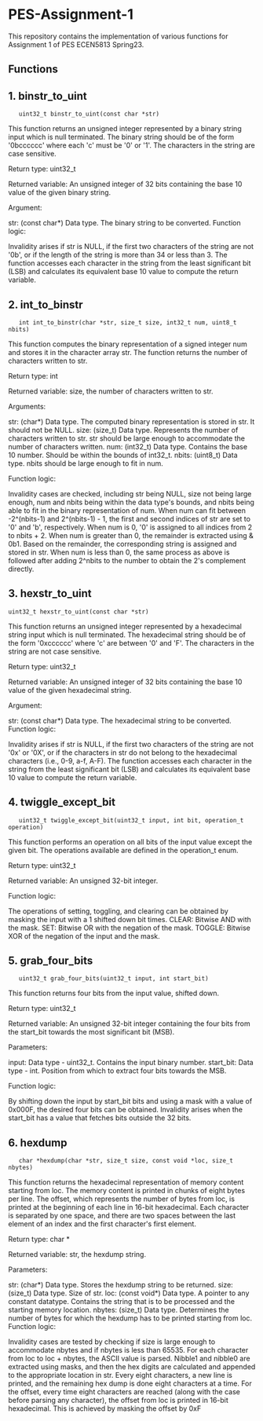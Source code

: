 # PES-Assignment-1
This repository contains the implementation of various functions for Assignment 1 of PES ECEN5813 Spring23.

## Functions
## 1. binstr_to_uint

       uint32_t binstr_to_uint(const char *str)
       
This function returns an unsigned integer represented by a binary string input which is null terminated. The binary string should be of the form '0bcccccc' where each 'c' must be '0' or '1'. The characters in the string are case sensitive.

Return type: uint32_t

Returned variable: An unsigned integer of 32 bits containing the base 10 value of the given binary string.

Argument:

str: (const char*) Data type. The binary string to be converted.
Function logic:

Invalidity arises if str is NULL, if the first two characters of the string are not '0b', or if the length of the string is more than 34 or less than 3.
The function accesses each character in the string from the least significant bit (LSB) and calculates its equivalent base 10 value to compute the return variable.

## 2. int_to_binstr

       int int_to_binstr(char *str, size_t size, int32_t num, uint8_t nbits)
This function computes the binary representation of a signed integer num and stores it in the character array str. The function returns the number of characters written to str.

Return type: int

Returned variable: size, the number of characters written to str.

Arguments:

str: (char*) Data type. The computed binary representation is stored in str. It should not be NULL.
size: (size_t) Data type. Represents the number of characters written to str. str should be large enough to accommodate the number of characters written.
num: (int32_t) Data type. Contains the base 10 number. Should be within the bounds of int32_t.
nbits: (uint8_t) Data type. nbits should be large enough to fit in num.

Function logic:

Invalidity cases are checked, including str being NULL, size not being large enough, num and nbits being within the data type's bounds, and nbits being able to fit in the binary representation of num.
When num can fit between -2^(nbits-1) and 2^(nbits-1) - 1, the first and second indices of str are set to '0' and 'b', respectively.
When num is 0, '0' is assigned to all indices from 2 to nbits + 2.
When num is greater than 0, the remainder is extracted using & 0b1. Based on the remainder, the corresponding string is assigned and stored in str.
When num is less than 0, the same process as above is followed after adding 2^nbits to the number to obtain the 2's complement directly.

## 3. hexstr_to_uint

    uint32_t hexstr_to_uint(const char *str)

This function returns an unsigned integer represented by a hexadecimal string input which is null terminated. The hexadecimal string should be of the form '0xcccccc' where 'c' are between '0' and 'F'. The characters in the string are not case sensitive.

Return type: uint32_t

Returned variable: An unsigned integer of 32 bits containing the base 10 value of the given hexadecimal string.

Argument:

str: (const char*) Data type. The hexadecimal string to be converted.
Function logic:

Invalidity arises if str is NULL, if the first two characters of the string are not '0x' or '0X', or if the characters in str do not belong to the hexadecimal characters (i.e., 0-9, a-f, A-F).
The function accesses each character in the string from the least significant bit (LSB) and calculates its equivalent base 10 value to compute the return variable.

## 4. twiggle_except_bit

       uint32_t twiggle_except_bit(uint32_t input, int bit, operation_t operation)

This function performs an operation on all bits of the input value except the given bit. The operations available are defined in the operation_t enum.

Return type: uint32_t

Returned variable: An unsigned 32-bit integer.

Function logic:

The operations of setting, toggling, and clearing can be obtained by masking the input with a 1 shifted down bit times.
CLEAR: Bitwise AND with the mask.
SET: Bitwise OR with the negation of the mask.
TOGGLE: Bitwise XOR of the negation of the input and the mask.

## 5. grab_four_bits

       uint32_t grab_four_bits(uint32_t input, int start_bit)

This function returns four bits from the input value, shifted down.

Return type: uint32_t

Returned variable: An unsigned 32-bit integer containing the four bits from the start_bit towards the most significant bit (MSB).

Parameters:

input: Data type - uint32_t. Contains the input binary number.
start_bit: Data type - int. Position from which to extract four bits towards the MSB.

Function logic:

By shifting down the input by start_bit bits and using a mask with a value of 0x000F, the desired four bits can be obtained.
Invalidity arises when the start_bit has a value that fetches bits outside the 32 bits.

## 6. hexdump

       char *hexdump(char *str, size_t size, const void *loc, size_t nbytes)
 
This function returns the hexadecimal representation of memory content starting from loc. The memory content is printed in chunks of eight bytes per line. The offset, which represents the number of bytes from loc, is printed at the beginning of each line in 16-bit hexadecimal. Each character is separated by one space, and there are two spaces between the last element of an index and the first character's first element.

Return type: char *

Returned variable: str, the hexdump string.

Parameters:

str: (char*) Data type. Stores the hexdump string to be returned.
size: (size_t) Data type. Size of str.
loc: (const void*) Data type. A pointer to any constant datatype. Contains the string that is to be processed and the starting memory location.
nbytes: (size_t) Data type. Determines the number of bytes for which the hexdump has to be printed starting from loc.
Function logic:

Invalidity cases are tested by checking if size is large enough to accommodate nbytes and if nbytes is less than 65535.
For each character from loc to loc + nbytes, the ASCII value is parsed. Nibble1 and nibble0 are extracted using masks, and then the hex digits are calculated and appended to the appropriate location in str.
Every eight characters, a new line is printed, and the remaining hex dump is done eight characters at a time.
For the offset, every time eight characters are reached (along with the case before parsing any character), the offset from loc is printed in 16-bit hexadecimal. This is achieved by masking the offset by 0xF
